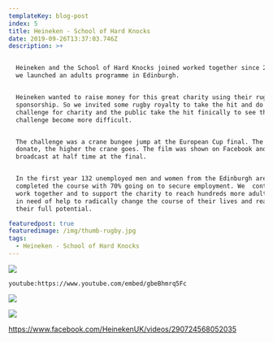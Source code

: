 ```yaml
---
templateKey: blog-post
index: 5
title: Heineken - School of Hard Knocks
date: 2019-09-26T13:37:03.746Z
description: >+


  Heineken and the School of Hard Knocks joined worked together since 2017 when
  we launched an adults programme in Edinburgh. 


  Heineken wanted to raise money for this great charity using their rugby
  sponsorship. So we invited some rugby royalty to take the hit and do a
  challenge for charity and the public take the hit finically to see the
  challenge become more difficult. 


  The challenge was a crane bungee jump at the European Cup final. The more you
  donate, the higher the crane goes. The film was shown on Facebook and live and
  broadcast at half time at the final.


  In the first year 132 unemployed men and women from the Edinburgh area
  completed the course with 70% going on to secure employment. We  continue to
  work together and to support the charity to reach hundreds more adults who are
  in need of help to radically change the course of their lives and realise
  their full potential.

featuredpost: true
featuredimage: /img/thumb-rugby.jpg
tags:
  - Heineken - School of Hard Knocks
---
```

![](/img/mock-2-sohk.jpg)

`youtube:https://www.youtube.com/embed/gbeBhmrq5Fc`

![](/img/img-6385_orig_1000.jpg)

![](/img/ugo-bt.jpg)

https://www.facebook.com/HeinekenUK/videos/290724568052035
